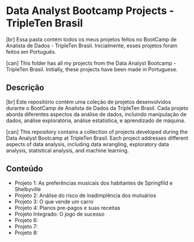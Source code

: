 # Data Analyst Bootcamp Projects - TripleTen Brasil

[br] Essa pasta contém todos os meus projetos feitos no BootCamp de Analista de Dados - TripleTen Brasil. Inicialmente, esses projetos foram feitos em Português. 

[can] This folder has all my projects from the Data Analyst Bootcamp - TripleTen Brasil. Initially, these projects have been made in Portuguese.

## Descrição

[br] Este repositório contém uma coleção de projetos desenvolvidos durante o BootCamp de Analista de Dados da TripleTen Brasil. Cada projeto aborda diferentes aspectos da análise de dados, incluindo manipulação de dados, análise exploratória, análise estatística, e aprendizado de máquina.

[can] This repository contains a collection of projects developed during the Data Analyst Bootcamp at TripleTen Brasil. Each project addresses different aspects of data analysis, including data wrangling, exploratory data analysis, statistical analysis, and machine learning.

## Conteúdo

- Projeto 1: As preferências musicais dos habitantes de Springfild e Shelbyville
- Projeto 2: Análise do risco de inadimplência dos mutuários
- Projeto 3: O que vende um carro
- Projeto 4: Planos pre-pagos e suas receitas
- Projeto Integrado: O jogo de sucesso
- Projeto 6:
- Projeto 7:
- Projeto 8:
